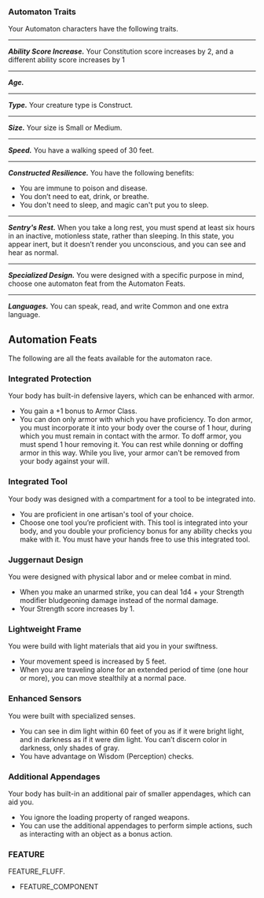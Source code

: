
### Automaton Traits
Your Automaton characters have the following traits.
___
***Ability Score Increase.***
Your Constitution score increases by 2, and a different ability score increases by 1
___
***Age.***

___
***Type.***
Your creature type is Construct.
___
***Size.***
Your size is Small or Medium.
___
***Speed.***
You have a walking speed of 30 feet.
___
***Constructed Resilience.***
You have the following benefits:
- You are immune to poison and disease.
- You don’t need to eat, drink, or breathe.
- You don't need to sleep, and magic can't put you to sleep.
___
***Sentry's Rest.***
When you take a long rest, you must spend at least six hours in an inactive, motionless state, rather than sleeping. In this state, you appear inert, but it doesn’t render you unconscious, and you can see and hear as normal.
___
***Specialized Design.***
You were designed with a specific purpose in mind, choose one automaton feat from the Automaton Feats.
___
***Languages.***
You can speak, read, and write Common and one extra language.



## Automation Feats
The following are all the feats available for the automaton race.

### Integrated Protection
Your body has built-in defensive layers, which can be enhanced with armor.
- You gain a +1 bonus to Armor Class.
- You can don only armor with which you have proficiency. To don armor, you must incorporate it into your body over the course of 1 hour, during which you must remain in contact with the armor. To doff armor, you must spend 1 hour removing it. You can rest while donning or doffing armor in this way. While you live, your armor can't be removed from your body against your will.

### Integrated Tool
Your body was designed with a compartment for a tool to be integrated into.
- You are proficient in one artisan's tool of your choice.
- Choose one tool you’re proficient with. This tool is integrated into your body, and you double your proficiency bonus for any ability checks you make with it. You must have your hands free to use this integrated tool.

### Juggernaut Design
You were designed with physical labor and or melee combat in mind.
- When you make an unarmed strike, you can deal 1d4 + your Strength modifier bludgeoning damage instead of the normal damage.
- Your Strength score increases by 1.

### Lightweight Frame
You were build with light materials that aid you in your swiftness.
- Your movement speed is increased by 5 feet.
- When you are traveling alone for an extended period of time (one hour or more), you can move stealthily at a normal pace.

### Enhanced Sensors
You were built with specialized senses.
- You can see in dim light within 60 feet of you as if it were bright light, and in darkness as if it were dim light. You can’t discern color in darkness, only shades of gray.
- You have advantage on Wisdom (Perception) checks.  

### Additional Appendages
Your body has built-in an additional pair of smaller appendages, which can aid you.
- You ignore the loading property of ranged weapons.
- You can use the additional appendages to perform simple actions, such as interacting with an object as a bonus action.


### FEATURE
FEATURE_FLUFF.
- FEATURE_COMPONENT